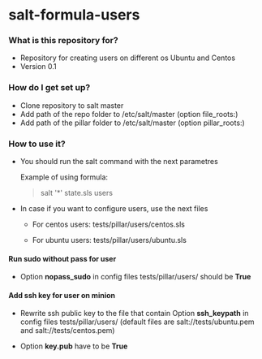 # salt-formula-users

### What is this repository for? ###

* Repository for creating users on different os Ubuntu and Centos
* Version 0.1


### How do I get set up? ###

* Clone repository to salt master
* Add path of the repo folder to /etc/salt/master (option file_roots:)
* Add path of the pillar folder to /etc/salt/master (option pillar_roots:)

### How to use it? ###

* You should run the salt command with the next parametres

  Example of using formula:

  > salt '*' state.sls users

* In case if you want to configure users, use the next files

  - For centos users: tests/pillar/users/centos.sls

  - For ubuntu users: tests/pillar/users/ubuntu.sls

#### Run sudo without pass for user ####

 - Option **nopass_sudo** in config files tests/pillar/users/ should be **True**

#### Add ssh key for user on minion ####

 -  Rewrite ssh public key to the file that contain Option **ssh_keypath** in config files tests/pillar/users/ (default files are salt://tests/ubuntu.pem and salt://tests/centos.pem)

 - Option **key.pub** have to be **True**

